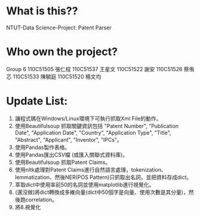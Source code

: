 # What is this??
NTUT-Data Science-Project: Patent Parser

# Who own the project?
Group 6
110C51505 張仁程
110C51537 王星文
110C51522 謝安
110C51526	蔡侑芯
110C51533	陳毓庭
110C51520	楊文均

# Update List:
1. 讓程式碼在Windows/Linux環境下可執行抓取Xml File的動作。
2. 使用Beautifulsoup 抓取關鍵資訊包括 "Patent Number", "Publication Date", "Application Date", "Country", "Application Type", "Title", "Abstract", "Applicant", "Inventor", "IPCs"。
3. 使用Pandas製作表格。
4. 使用Pandas匯出CSV檔 (或匯入關聯式資料庫)。
5. 使用Beautifulsoup 抓取Patent Claims。
6. 使用nltk處理對Patent Claims進行自然語言處理，tokenization、lemmatization、然後NER(POS Pattern)只抓取出名詞，並把資料存成dict。
7. 萃取dict中使用率前50的名詞並使用matplotlib進行視覺化。
8. (還沒做)將dict轉換成多維向量(dict中50個字是向量、使用次數是其分量)，然後跑correlation。
9. 將8.視覺化
